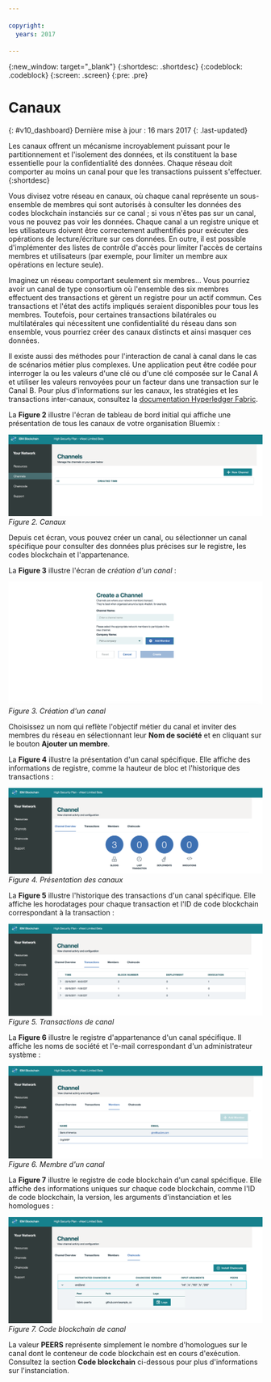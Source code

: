 ```yaml
---

copyright:
  years: 2017

---
```


{:new_window: target="_blank"}
{:shortdesc: .shortdesc}
{:codeblock: .codeblock}
{:screen: .screen}
{:pre: .pre}

# Canaux
{: #v10_dashboard}
Dernière mise à jour : 16 mars 2017
{: .last-updated}

Les canaux offrent un mécanisme incroyablement puissant pour le partitionnement et l'isolement des données, et ils constituent la base essentielle
pour la confidentialité des données. Chaque réseau doit comporter au moins un canal pour que les transactions puissent s'effectuer.  
{:shortdesc}

Vous divisez votre réseau en canaux, où chaque canal représente un sous-ensemble de membres qui sont
autorisés à consulter les données des codes blockchain instanciés sur ce canal ; si vous n'êtes pas sur un canal, vous ne pouvez pas
voir les données. Chaque canal a un registre unique et les utilisateurs doivent être correctement authentifiés pour exécuter des opérations de lecture/écriture sur ces données. En outre, il est possible d'implémenter des listes de contrôle d'accès pour limiter l'accès de certains membres et utilisateurs (par exemple, pour limiter un membre aux opérations en lecture seule).

Imaginez un réseau comportant seulement six membres... Vous pourriez avoir un canal de type consortium où l'ensemble des six membres effectuent des transactions
et gèrent un registre pour un actif commun. Ces transactions et l'état des actifs impliqués seraient disponibles pour
tous les membres. Toutefois, pour certaines transactions bilatérales ou multilatérales qui nécessitent une confidentialité du réseau dans son ensemble,
vous pourriez créer des canaux distincts et ainsi masquer ces données.  

Il existe aussi des méthodes pour l'interaction de canal à canal dans le cas de scénarios métier plus complexes. Une application
peut être codée pour interroger la ou les valeurs d'une clé ou d'une clé composée sur le Canal A et utiliser les valeurs renvoyées pour un facteur
dans une transaction sur le Canal B. Pour plus d'informations sur les canaux, les stratégies et les transactions inter-canaux, consultez la [documentation Hyperledger Fabric](http://hyperledger-fabric.readthedocs.io/en/latest/arch-deep-dive.html).

La **Figure 2** illustre l'écran de tableau de bord initial qui affiche une présentation de tous les canaux de votre organisation Bluemix :

![Réseau de blockchain](images/channels.png "Canaux")
*Figure 2. Canaux*

Depuis cet écran, vous pouvez créer un canal, ou sélectionner un canal spécifique pour consulter des données plus précises sur le registre,
les codes blockchain et l'appartenance.  

La **Figure 3** illustre l'écran de *création d'un canal* :

![Réseau de blockchain](images/create_channel.png "Création d'un canal")
*Figure 3. Création d'un canal*

Choisissez un nom qui reflète l'objectif métier du canal et inviter des membres du réseau en sélectionnant leur
**Nom de société** et en cliquant sur le bouton **Ajouter un membre**.  

La **Figure 4** illustre la présentation d'un canal spécifique. Elle affiche des informations de registre, comme la hauteur de bloc
et l'historique des transactions :

![Réseau de blockchain](images/channel_overview.png "Présentation des canaux")
*Figure 4. Présentation des canaux*

La **Figure 5** illustre l'historique des transactions d'un canal spécifique. Elle affiche les horodatages pour chaque transaction et
l'ID de code blockchain correspondant à la transaction :

![Réseau de blockchain](images/channel_transactions.png "Transactions de canal")
*Figure 5. Transactions de canal*

La **Figure 6** illustre le registre d'appartenance d'un canal spécifique. Il affiche les noms de société et l'e-mail correspondant
d'un administrateur système :

![Réseau de blockchain](images/channel_members.png "Membres d'un canal")
*Figure 6. Membre d'un canal*

La **Figure 7** illustre le registre de code blockchain d'un canal spécifique. Elle affiche des informations uniques sur chaque code blockchain, comme
l'ID de code blockchain, la version, les arguments d'instanciation et les homologues :  

![Réseau de blockchain](images/channel_chaincode.png "Code blockchain de canal")
*Figure 7. Code blockchain de canal*

La valeur **PEERS** représente simplement le nombre d'homologues sur le canal dont le conteneur de code blockchain est en cours d'exécution. Consultez la
section **Code blockchain** ci-dessous pour plus d'informations sur l'instanciation.  
